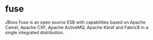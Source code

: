 fuse
====

JBoss Fuse is an open source ESB with capabilities based on Apache Camel, Apache CXF, Apache ActiveMQ, Apache Karaf and Fabric8 in a single integrated distribution.
